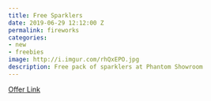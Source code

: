 ```yaml
---
title: Free Sparklers
date: 2019-06-29 12:12:00 Z
permalink: fireworks
categories:
- new
- freebies
image: http://i.imgur.com/rhQxEPO.jpg
description: Free pack of sparklers at Phantom Showroom
---
```


[Offer Link](https://fireworks.com/text-offers/welcome-txt-1)
